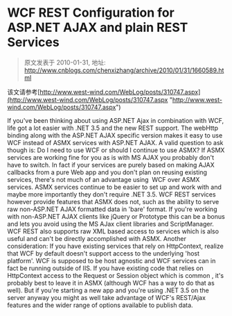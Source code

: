 # WCF REST Configuration for ASP.NET AJAX and plain REST Services 
> 原文发表于 2010-01-31, 地址: http://www.cnblogs.com/chenxizhang/archive/2010/01/31/1660589.html 


该文请参考[http://www.west-wind.com/WebLog/posts/310747.aspx](http://www.west-wind.com/WebLog/posts/310747.aspx "http://www.west-wind.com/WebLog/posts/310747.aspx")

 If you've been thinking about using ASP.NET Ajax in combination with WCF, life got a lot easier with .NET 3.5 and the new REST support. The webHttp binding along with the ASP.NET AJAX specific version makes it easy to use WCF instead of ASMX services with ASP.NET AJAX. A valid question to ask though is: Do I need to use WCF or should I continue to use ASMX? If ASMX services are working fine for you as is with MS AJAX you probably don't have to switch. In fact if your services are purely based on making AJAX callbacks from a pure Web app and you don't plan on reusing existing services, there's not much of an advantage using  WCF over ASMX services. ASMX services continue to be easier to set up and work with and maybe more importantly they don't require .NET 3.5. WCF REST services however provide features that ASMX does not, such as the ability to serve raw non-ASP.NET AJAX formatted data in 'bare' format. If you're working with non-ASP.NET AJAX clients like jQuery or Prototype this can be a bonus and lets you avoid using the MS AJax client libraries and ScriptManager. WCF REST also supports raw XML based access to services which is also useful and can't be directly accomplished with ASMX. Another consideration: If you have existing services that rely on HttpContext, realize that WCF by default doesn't support access to the underlying 'host platform'. WCF is supposed to be host agnostic and WCF services can in fact be running outside of IIS. If you have existing code that relies on HttpContext access to the Request or Session object which is common , it's probably best to leave it in ASMX (although WCF has a way to do that as well). But if you're starting a new app and you're using .NET 3.5 on the server anyway you might as well take advantage of WCF's REST/Ajax features and the wider range of options available to publish data.











